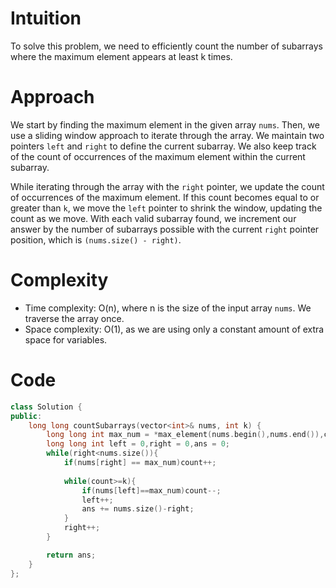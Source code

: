# Intuition
To solve this problem, we need to efficiently count the number of subarrays where the maximum element appears at least k times.

# Approach
We start by finding the maximum element in the given array `nums`. Then, we use a sliding window approach to iterate through the array. We maintain two pointers `left` and `right` to define the current subarray. We also keep track of the count of occurrences of the maximum element within the current subarray.

While iterating through the array with the `right` pointer, we update the count of occurrences of the maximum element. If this count becomes equal to or greater than `k`, we move the `left` pointer to shrink the window, updating the count as we move. With each valid subarray found, we increment our answer by the number of subarrays possible with the current `right` pointer position, which is `(nums.size() - right)`.

# Complexity
- Time complexity: O(n), where n is the size of the input array `nums`. We traverse the array once.
- Space complexity: O(1), as we are using only a constant amount of extra space for variables.

# Code
```cpp
class Solution {
public:
    long long countSubarrays(vector<int>& nums, int k) {
        long long int max_num = *max_element(nums.begin(),nums.end()),count = 0;
        long long int left = 0,right = 0,ans = 0;
        while(right<nums.size()){
            if(nums[right] == max_num)count++;
            
            while(count>=k){
                if(nums[left]==max_num)count--;
                left++;
                ans += nums.size()-right;
            }    
            right++;
        }

        return ans;
    }
};
